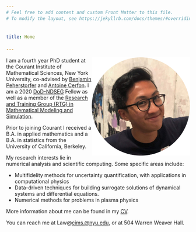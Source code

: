 ```yaml
---
# Feel free to add content and custom Front Matter to this file.
# To modify the layout, see https://jekyllrb.com/docs/themes/#overriding-theme-defaults


title: Home

---
```



<img align="right" width="269" height="269" src="images/circle-me.png">


I am a fourth year PhD student at the Courant Institute of Mathematical Sciences, New York University, co-advised by [Benjamin Peherstorfer](https://cims.nyu.edu/~pehersto/) and [Antoine Cerfon](https://www.math.nyu.edu/~cerfon/). I am a 2020 [DoD-NDSEG](https://ndseg.sysplus.com/) Fellow as well as a member of the [Research and Training Group (RTG) in Mathematical Modeling and Simulation](https://math.nyu.edu/dynamic/research/pages/research-and-training-group-mathematical-modeling-and-simulation/).

Prior to joining Courant I received a B.A. in applied mathematics and a B.A. in statistics from the University of California, Berkeley.

My research interests lie in numerical analysis and scientific computing. Some specific areas include:
- Multifidelity methods for uncertainty quantification, with applications in computational physics
- Data-driven techniques for building surrogate solutions of dynamical systems and differential equations.
- Numerical methods for problems in plasma physics

More information about me can be found in my [CV](https://fredglaw.github.io/assets/cv.pdf).

You can reach me at Law@cims.@nyu.edu, or at 504 Warren Weaver Hall.
